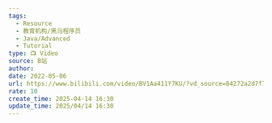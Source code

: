 ```yaml
---
tags:
  - Resource
  - 教育机构/黑马程序员
  - Java/Advanced
  - Tutorial
type: 📺 Video
source: B站
author: 
date: 2022-05-06
url: https://www.bilibili.com/video/BV1Aa411Y7KU/?vd_source=84272a2d7f72158b38778819be5bc6ad
rate: 10
create_time: 2025-04-14 16:30
update_time: 2025/04/14 16:30
---
```

